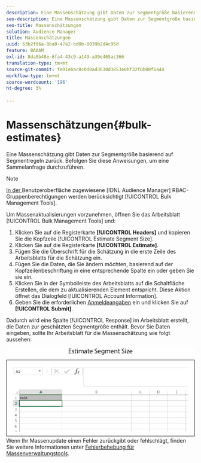 ```yaml
---
description: Eine Massenschätzung gibt Daten zur Segmentgröße basierend auf Segmentregeln zurück. Befolgen Sie diese Anweisungen, um eine Sammelanfrage durchzuführen.
seo-description: Eine Massenschätzung gibt Daten zur Segmentgröße basierend auf Segmentregeln zurück. Befolgen Sie diese Anweisungen, um eine Sammelanfrage durchzuführen.
seo-title: Massenschätzungen
solution: Audience Manager
title: Massenschätzungen
uuid: 63b2f06a-8ba0-47a2-bd0b-8039b2d4c95d
feature: BAAAM
exl-id: 8da0b48e-6fa4-43c9-a149-a39e465ac366
translation-type: tm+mt
source-git-commit: fe01ebac8c0d0ad3630d3853e0bf32f0b00f6a44
workflow-type: tm+mt
source-wordcount: '196'
ht-degree: 3%

---
```


# Massenschätzungen{#bulk-estimates}

Eine Massenschätzung gibt Daten zur Segmentgröße basierend auf Segmentregeln zurück. Befolgen Sie diese Anweisungen, um eine Sammelanfrage durchzuführen.

<!-- 

t_bulk_estimates.xml

 -->

>[!NOTE]
>
>[In der ](../../features/administration/administration-overview.md) Benutzeroberfläche zugewiesene  [!DNL Audience Manager] RBAC-Gruppenberechtigungen werden berücksichtigt  [!UICONTROL Bulk Management Tools].

Um Massenaktualisierungen vorzunehmen, öffnen Sie das Arbeitsblatt [!UICONTROL Bulk Management Tools] und:

1. Klicken Sie auf die Registerkarte **[!UICONTROL Headers]** und kopieren Sie die Kopfzeile [!UICONTROL Estimate Segment Size].
2. Klicken Sie auf die Registerkarte **[!UICONTROL Estimate]**.
3. Fügen Sie die Überschrift für die Schätzung in die erste Zeile des Arbeitsblatts für die Schätzung ein.
4. Fügen Sie die Daten, die Sie ändern möchten, basierend auf der Kopfzeilenbeschriftung in eine entsprechende Spalte ein oder geben Sie sie ein.
5. Klicken Sie in der Symbolleiste des Arbeitsblatts auf die Schaltfläche Erstellen, die dem zu aktualisierenden Element entspricht.
Diese Aktion öffnet das Dialogfeld [!UICONTROL Account Information].
6. Geben Sie die erforderlichen [Anmeldeangaben](../../reference/bulk-management-tools/bulk-management-intro.md#auth-reqs) ein und klicken Sie auf **[!UICONTROL Submit]**.

Dadurch wird eine Spalte [!UICONTROL Response] im Arbeitsblatt erstellt, die Daten zur geschätzten Segmentgröße enthält. Bevor Sie Daten eingeben, sollte Ihr Arbeitsblatt für die Massenschätzung wie folgt aussehen:

![](assets/estimate.png)
Wenn Ihr Massenupdate einen Fehler zurückgibt oder fehlschlägt, finden Sie weitere Informationen unter  [Fehlerbehebung für Massenverwaltungstools](../../reference/bulk-management-tools/bulk-troubleshooting.md).
